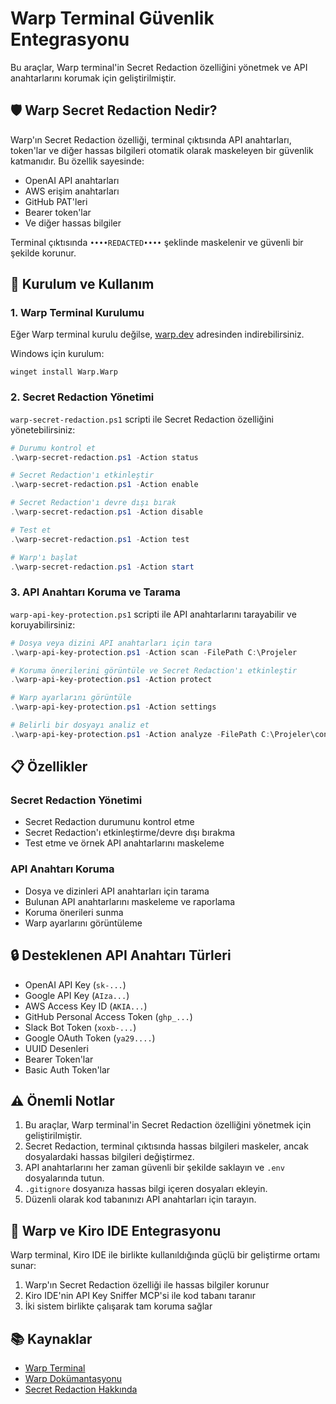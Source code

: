 # Warp Terminal Güvenlik Entegrasyonu

Bu araçlar, Warp terminal'in Secret Redaction özelliğini yönetmek ve API anahtarlarını korumak için geliştirilmiştir.

## 🛡️ Warp Secret Redaction Nedir?

Warp'ın Secret Redaction özelliği, terminal çıktısında API anahtarları, token'lar ve diğer hassas bilgileri otomatik olarak maskeleyen bir güvenlik katmanıdır. Bu özellik sayesinde:

- OpenAI API anahtarları
- AWS erişim anahtarları
- GitHub PAT'leri
- Bearer token'lar
- Ve diğer hassas bilgiler

Terminal çıktısında `••••REDACTED••••` şeklinde maskelenir ve güvenli bir şekilde korunur.

## 🚀 Kurulum ve Kullanım

### 1. Warp Terminal Kurulumu

Eğer Warp terminal kurulu değilse, [warp.dev](https://www.warp.dev/) adresinden indirebilirsiniz.

Windows için kurulum:
```
winget install Warp.Warp
```

### 2. Secret Redaction Yönetimi

`warp-secret-redaction.ps1` scripti ile Secret Redaction özelliğini yönetebilirsiniz:

```powershell
# Durumu kontrol et
.\warp-secret-redaction.ps1 -Action status

# Secret Redaction'ı etkinleştir
.\warp-secret-redaction.ps1 -Action enable

# Secret Redaction'ı devre dışı bırak
.\warp-secret-redaction.ps1 -Action disable

# Test et
.\warp-secret-redaction.ps1 -Action test

# Warp'ı başlat
.\warp-secret-redaction.ps1 -Action start
```

### 3. API Anahtarı Koruma ve Tarama

`warp-api-key-protection.ps1` scripti ile API anahtarlarını tarayabilir ve koruyabilirsiniz:

```powershell
# Dosya veya dizini API anahtarları için tara
.\warp-api-key-protection.ps1 -Action scan -FilePath C:\Projeler

# Koruma önerilerini görüntüle ve Secret Redaction'ı etkinleştir
.\warp-api-key-protection.ps1 -Action protect

# Warp ayarlarını görüntüle
.\warp-api-key-protection.ps1 -Action settings

# Belirli bir dosyayı analiz et
.\warp-api-key-protection.ps1 -Action analyze -FilePath C:\Projeler\config.json
```

## 📋 Özellikler

### Secret Redaction Yönetimi
- Secret Redaction durumunu kontrol etme
- Secret Redaction'ı etkinleştirme/devre dışı bırakma
- Test etme ve örnek API anahtarlarını maskeleme

### API Anahtarı Koruma
- Dosya ve dizinleri API anahtarları için tarama
- Bulunan API anahtarlarını maskeleme ve raporlama
- Koruma önerileri sunma
- Warp ayarlarını görüntüleme

## 🔒 Desteklenen API Anahtarı Türleri

- OpenAI API Key (`sk-...`)
- Google API Key (`AIza...`)
- AWS Access Key ID (`AKIA...`)
- GitHub Personal Access Token (`ghp_...`)
- Slack Bot Token (`xoxb-...`)
- Google OAuth Token (`ya29....`)
- UUID Desenleri
- Bearer Token'lar
- Basic Auth Token'lar

## ⚠️ Önemli Notlar

1. Bu araçlar, Warp terminal'in Secret Redaction özelliğini yönetmek için geliştirilmiştir.
2. Secret Redaction, terminal çıktısında hassas bilgileri maskeler, ancak dosyalardaki hassas bilgileri değiştirmez.
3. API anahtarlarını her zaman güvenli bir şekilde saklayın ve `.env` dosyalarında tutun.
4. `.gitignore` dosyanıza hassas bilgi içeren dosyaları ekleyin.
5. Düzenli olarak kod tabanınızı API anahtarları için tarayın.

## 🔄 Warp ve Kiro IDE Entegrasyonu

Warp terminal, Kiro IDE ile birlikte kullanıldığında güçlü bir geliştirme ortamı sunar:

1. Warp'ın Secret Redaction özelliği ile hassas bilgiler korunur
2. Kiro IDE'nin API Key Sniffer MCP'si ile kod tabanı taranır
3. İki sistem birlikte çalışarak tam koruma sağlar

## 📚 Kaynaklar

- [Warp Terminal](https://www.warp.dev/)
- [Warp Dokümantasyonu](https://docs.warp.dev/)
- [Secret Redaction Hakkında](https://docs.warp.dev/features/secret-redaction)